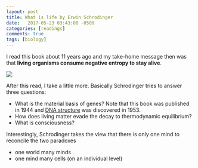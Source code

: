 ```yaml
---
layout: post
title: What is life by Erwin Schrodinger
date:   2017-05-23 03:43:08 -0500
categories: [readings]
comments: true
tags: [biology]
---
```


I read this book about 11 years ago and my take-home message then was
that **living organisms consume negative entropy to stay alive**.

<a target="_blank"  href="https://www.amazon.com/gp/product/1107604664/ref=as_li_tl?ie=UTF8&camp=1789&creative=9325&creativeASIN=1107604664&linkCode=as2&tag=nosarthur2016-20&linkId=3a9b6fb14edc78989619cae784fb7b11"><img border="0" src="//ws-na.amazon-adsystem.com/widgets/q?_encoding=UTF8&MarketPlace=US&ASIN=1107604664&ServiceVersion=20070822&ID=AsinImage&WS=1&Format=_SL250_&tag=nosarthur2016-20" ></a><img src="//ir-na.amazon-adsystem.com/e/ir?t=nosarthur2016-20&l=am2&o=1&a=1107604664" width="1" height="1" border="0" alt="" style="border:none !important; margin:0px !important;" />

After this read, I take a little more. Basically Schrodinger tries to answer three questions:

* What is the material basis of genes? Note that this book was published in 1944 and [DNA structure](https://en.wikipedia.org/wiki/DNA) was discovered in 1953.
* How does living matter evade the decay to thermodynamic equilibrium?
* What is consciousness?

Interestingly, Schrodinger takes the view that there is only one mind to reconcile the two paradoxes

* one world many minds
* one mind many cells (on an individual level)


